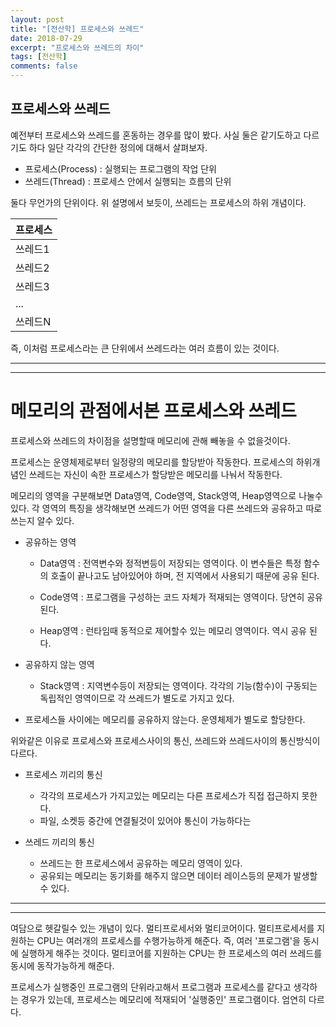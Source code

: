 ```yaml
---
layout: post
title: "[전산학] 프로세스와 쓰레드"
date: 2018-07-29
excerpt: "프로세스와 쓰레드의 차이"
tags: [전산학]
comments: false
---
```


## 프로세스와 쓰레드

예전부터 프로세스와 쓰레드를 혼동하는 경우를 많이 봤다. 사실 둘은 같기도하고 다르기도 하다
일단 각각의 간단한 정의에 대해서 살펴보자.

 - 프로세스(Process) : 실행되는 프로그램의 작업 단위
 - 쓰레드(Thread) : 프로세스 안에서 실행되는 흐름의 단위

둘다 무언가의 단위이다. 위 설명에서 보듯이, 쓰레드는 프로세스의 하위 개념이다.


|<center>프로세스</center>|
|---
|쓰레드1|
|쓰레드2|
|쓰레드3|
|...|
|쓰레드N|

즉, 이처럼 프로세스라는 큰 단위에서 쓰레드라는 여러 흐름이 있는 것이다.

---
---
# 메모리의 관점에서본 프로세스와 쓰레드

프로세스와 쓰레드의 차이점을 설명할때 메모리에 관해 빼놓을 수 없을것이다.

프로세스는 운영체제로부터 일정량의 메모리를 할당받아 작동한다. 프로세스의 하위개념인
쓰레드는 자신이 속한 프로세스가 할당받은 메모리를 나눠서 작동한다.

메모리의 영역을 구분해보면 Data영역, Code영역, Stack영역, Heap영역으로 나눌수 있다.
각 영역의 특징을 생각해보면 쓰레드가 어떤 영역을 다른 쓰레드와 공유하고 따로 쓰는지
알수 있다.

- 공유하는 영역

  - Data영역 : 전역변수와 정적변등이 저장되는 영역이다. 이 변수들은 특정 함수의
  호출이 끝나고도 남아있어야 하며, 전 지역에서 사용되기 때문에 공유 된다.

  - Code영역 : 프로그램을 구성하는 코드 자체가 적재되는 영역이다. 당연히 공유 된다.

  - Heap영역 : 런타임때 동적으로 제어할수 있는 메모리 영역이다. 역시 공유 된다.


- 공유하지 않는 영역

  - Stack영역 : 지역변수등이 저장되는 영역이다. 각각의 기능(함수)이 구동되는
  독립적인 영역이므로 각 쓰레드가 별도로 가지고 있다.

- 프로세스들 사이에는 메모리를 공유하지 않는다. 운영체제가 별도로 할당한다.

위와같은 이유로 프로세스와 프로세스사이의 통신, 쓰레드와 쓰레드사이의 통신방식이 다르다.

- 프로세스 끼리의 통신

  - 각각의 프로세스가 가지고있는 메모리는 다른 프로세스가 직접 접근하지 못한다.
  - 파일, 소켓등 중간에 연결될것이 있어야 통신이 가능하다는
- 쓰레드 끼리의 통신

  - 쓰레드는 한 프로세스에서 공유하는 메모리 영역이 있다.
  - 공유되는 메모리는 동기화를 해주지 않으면 데이터 레이스등의 문제가 발생할수 있다.

---
---
여담으로 헷갈릴수 있는 개념이 있다. 멀티프로세서와 멀티코어이다.
멀티프로세서를 지원하는 CPU는 여러개의 프로세스를 수행가능하게 해준다.
즉, 여러 '프로그램'을 동시에 실행하게 해주는 것이다.
멀티코어를 지원하는 CPU는 한 프로세스의 여러 쓰레드를 동시에 동작가능하게 해준다.

프로세스가 실행중인 프로그램의 단위라고해서 프로그램과 프로세스를 같다고 생각하는
경우가 있는데, 프로세스는 메모리에 적재되어 '실행중인' 프로그램이다. 엄연히 다르다.
